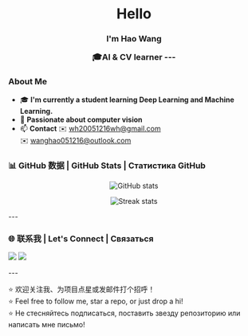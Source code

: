 <h1 align="center">Hello
<h3 align="center"> I'm Hao Wang
<p align="center">🎓AI & CV learner 
---

### About Me
- 🎓
  **I'm currently a student learning Deep Learning and Machine Learning.**  
- 👀 
  **Passionate about computer vision**  
- 📫 **Contact**
  ✉️ wh20051216wh@gmail.com  
  ✉️ wanghao051216@outlook.com

### 📊 GitHub 数据 | GitHub Stats | Статистика GitHub

<p align="center">
  <img src="https://github-readme-stats.vercel.app/api?username=hao-wang1216&show_icons=true&theme=radical" alt="GitHub stats" />
</p>
<p align="center">
  <img src="https://github-readme-streak-stats.herokuapp.com/?user=hao-wang1216&theme=radical" alt="Streak stats" />
</p>
---

### 🌐 联系我 | Let's Connect | Связаться

<p align="left">
  <a href="mailto:wh20051216wh@gmail.com"><img src="https://img.shields.io/badge/Gmail-D14836?style=for-the-badge&logo=gmail&logoColor=white" /></a>
  <a href="mailto:wanghao051216@outlook.com"><img src="https://img.shields.io/badge/Outlook-0078D4?style=for-the-badge&logo=microsoft-outlook&logoColor=white" /></a>
</p>
---

⭐️ 欢迎关注我、为项目点星或发邮件打个招呼！  
⭐️ Feel free to follow me, star a repo, or just drop a hi!  
⭐️ Не стесняйтесь подписаться, поставить звезду репозиторию или написать мне письмо!

